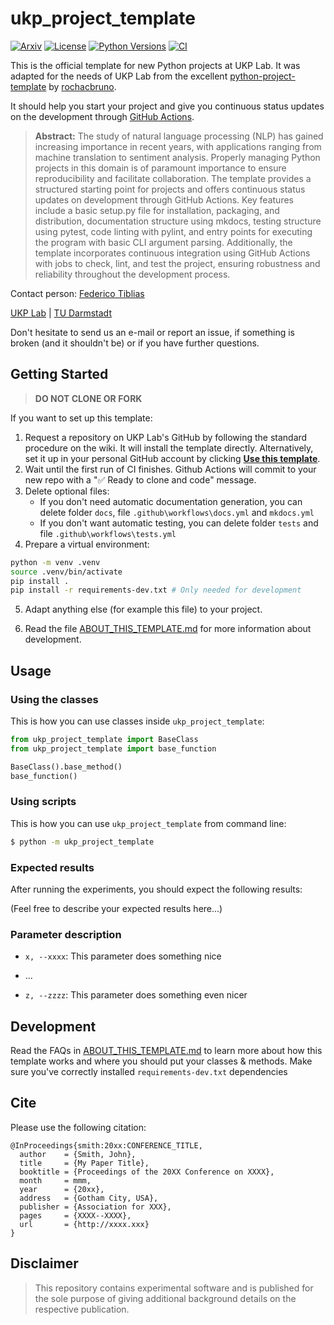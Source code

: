 # ukp_project_template
[![Arxiv](https://img.shields.io/badge/Arxiv-YYMM.NNNNN-red?style=flat-square&logo=arxiv&logoColor=white)](https://put-here-your-paper.com)
[![License](https://img.shields.io/github/license/UKPLab/ukp-project-template)](https://opensource.org/licenses/Apache-2.0)
[![Python Versions](https://img.shields.io/badge/Python-3.9-blue.svg?style=flat&logo=python&logoColor=white)](https://www.python.org/)
[![CI](https://github.com/UKPLab/ukp-project-template/actions/workflows/main.yml/badge.svg)](https://github.com/UKPLab/ukp-project-template/actions/workflows/main.yml)

This is the official template for new Python projects at UKP Lab. It was adapted for the needs of UKP Lab from the excellent [python-project-template](https://github.com/rochacbruno/python-project-template/) by [rochacbruno](https://github.com/rochacbruno).

It should help you start your project and give you continuous status updates on the development through [GitHub Actions](https://docs.github.com/en/actions).

> **Abstract:** The study of natural language processing (NLP) has gained increasing importance in recent years, with applications ranging from machine translation to sentiment analysis. Properly managing Python projects in this domain is of paramount importance to ensure reproducibility and facilitate collaboration. The template provides a structured starting point for projects and offers continuous status updates on development through GitHub Actions. Key features include a basic setup.py file for installation, packaging, and distribution, documentation structure using mkdocs, testing structure using pytest, code linting with pylint, and entry points for executing the program with basic CLI argument parsing. Additionally, the template incorporates continuous integration using GitHub Actions with jobs to check, lint, and test the project, ensuring robustness and reliability throughout the development process.

Contact person: [Federico Tiblias](mailto:federico.tiblias@tu-darmstadt.de) 

[UKP Lab](https://www.ukp.tu-darmstadt.de/) | [TU Darmstadt](https://www.tu-darmstadt.de/
)

Don't hesitate to send us an e-mail or report an issue, if something is broken (and it shouldn't be) or if you have further questions.


## Getting Started

> **DO NOT CLONE OR FORK**

If you want to set up this template:

1. Request a repository on UKP Lab's GitHub by following the standard procedure on the wiki. It will install the template directly. Alternatively, set it up in your personal GitHub account by clicking **[Use this template](https://github.com/rochacbruno/python-project-template/generate)**.
2. Wait until the first run of CI finishes. Github Actions will commit to your new repo with a "✅ Ready to clone and code" message.
3. Delete optional files: 
    - If you don't need automatic documentation generation, you can delete folder `docs`, file `.github\workflows\docs.yml` and `mkdocs.yml`
    - If you don't want automatic testing, you can delete folder `tests` and file `.github\workflows\tests.yml`
4. Prepare a virtual environment:
```bash
python -m venv .venv
source .venv/bin/activate
pip install .
pip install -r requirements-dev.txt # Only needed for development
```
5. Adapt anything else (for example this file) to your project. 

6. Read the file [ABOUT_THIS_TEMPLATE.md](ABOUT_THIS_TEMPLATE.md)  for more information about development.

## Usage

### Using the classes

This is how you can use classes inside `ukp_project_template`: 

```py
from ukp_project_template import BaseClass
from ukp_project_template import base_function

BaseClass().base_method()
base_function()
```
### Using scripts

This is how you can use `ukp_project_template` from command line:

```bash
$ python -m ukp_project_template
```

### Expected results

After running the experiments, you should expect the following results:

(Feel free to describe your expected results here...)

### Parameter description

* `x, --xxxx`: This parameter does something nice

* ...

* `z, --zzzz`: This parameter does something even nicer

## Development

Read the FAQs in [ABOUT_THIS_TEMPLATE.md](ABOUT_THIS_TEMPLATE.md) to learn more about how this template works and where you should put your classes & methods. Make sure you've correctly installed `requirements-dev.txt` dependencies

## Cite

Please use the following citation:

```
@InProceedings{smith:20xx:CONFERENCE_TITLE,
  author    = {Smith, John},
  title     = {My Paper Title},
  booktitle = {Proceedings of the 20XX Conference on XXXX},
  month     = mmm,
  year      = {20xx},
  address   = {Gotham City, USA},
  publisher = {Association for XXX},
  pages     = {XXXX--XXXX},
  url       = {http://xxxx.xxx}
}
```

## Disclaimer

> This repository contains experimental software and is published for the sole purpose of giving additional background details on the respective publication. 
